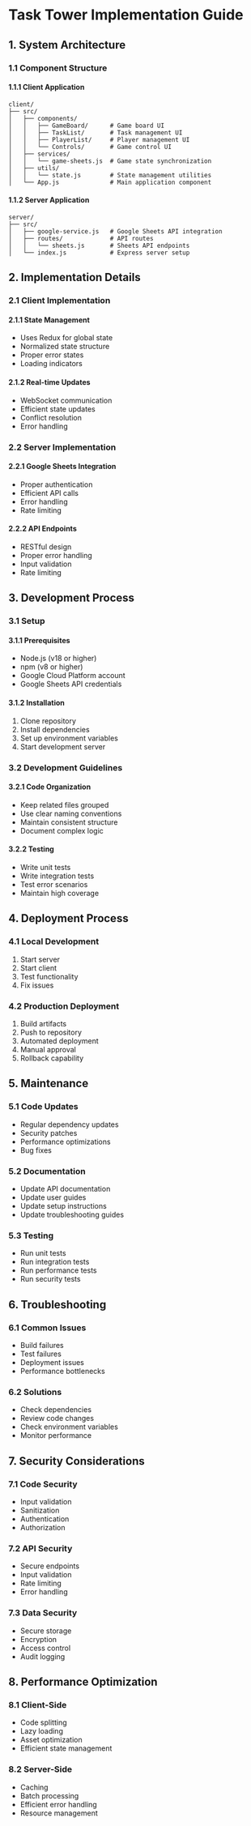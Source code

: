 # Task Tower Implementation Guide

## 1. System Architecture

### 1.1 Component Structure

#### 1.1.1 Client Application
```
client/
├── src/
│   ├── components/
│   │   ├── GameBoard/      # Game board UI
│   │   ├── TaskList/       # Task management UI
│   │   ├── PlayerList/     # Player management UI
│   │   └── Controls/       # Game control UI
│   ├── services/
│   │   └── game-sheets.js  # Game state synchronization
│   ├── utils/
│   │   └── state.js        # State management utilities
│   └── App.js              # Main application component
```

#### 1.1.2 Server Application
```
server/
├── src/
│   ├── google-service.js   # Google Sheets API integration
│   ├── routes/             # API routes
│   │   └── sheets.js       # Sheets API endpoints
│   └── index.js            # Express server setup
```

## 2. Implementation Details

### 2.1 Client Implementation

#### 2.1.1 State Management
- Uses Redux for global state
- Normalized state structure
- Proper error states
- Loading indicators

#### 2.1.2 Real-time Updates
- WebSocket communication
- Efficient state updates
- Conflict resolution
- Error handling

### 2.2 Server Implementation

#### 2.2.1 Google Sheets Integration
- Proper authentication
- Efficient API calls
- Error handling
- Rate limiting

#### 2.2.2 API Endpoints
- RESTful design
- Proper error handling
- Input validation
- Rate limiting

## 3. Development Process

### 3.1 Setup

#### 3.1.1 Prerequisites
- Node.js (v18 or higher)
- npm (v8 or higher)
- Google Cloud Platform account
- Google Sheets API credentials

#### 3.1.2 Installation
1. Clone repository
2. Install dependencies
3. Set up environment variables
4. Start development server

### 3.2 Development Guidelines

#### 3.2.1 Code Organization
- Keep related files grouped
- Use clear naming conventions
- Maintain consistent structure
- Document complex logic

#### 3.2.2 Testing
- Write unit tests
- Write integration tests
- Test error scenarios
- Maintain high coverage

## 4. Deployment Process

### 4.1 Local Development
1. Start server
2. Start client
3. Test functionality
4. Fix issues

### 4.2 Production Deployment
1. Build artifacts
2. Push to repository
3. Automated deployment
4. Manual approval
5. Rollback capability

## 5. Maintenance

### 5.1 Code Updates
- Regular dependency updates
- Security patches
- Performance optimizations
- Bug fixes

### 5.2 Documentation
- Update API documentation
- Update user guides
- Update setup instructions
- Update troubleshooting guides

### 5.3 Testing
- Run unit tests
- Run integration tests
- Run performance tests
- Run security tests

## 6. Troubleshooting

### 6.1 Common Issues
- Build failures
- Test failures
- Deployment issues
- Performance bottlenecks

### 6.2 Solutions
- Check dependencies
- Review code changes
- Check environment variables
- Monitor performance

## 7. Security Considerations

### 7.1 Code Security
- Input validation
- Sanitization
- Authentication
- Authorization

### 7.2 API Security
- Secure endpoints
- Input validation
- Rate limiting
- Error handling

### 7.3 Data Security
- Secure storage
- Encryption
- Access control
- Audit logging

## 8. Performance Optimization

### 8.1 Client-Side
- Code splitting
- Lazy loading
- Asset optimization
- Efficient state management

### 8.2 Server-Side
- Caching
- Batch processing
- Efficient error handling
- Resource management
